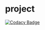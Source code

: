 # project

[![Codacy Badge](https://api.codacy.com/project/badge/Grade/b9525300a5fc412b842c5b26e20eb5d8)](https://app.codacy.com/manual/stepin104773/project?utm_source=github.com&utm_medium=referral&utm_content=stepin104773/project&utm_campaign=Badge_Grade_Dashboard)